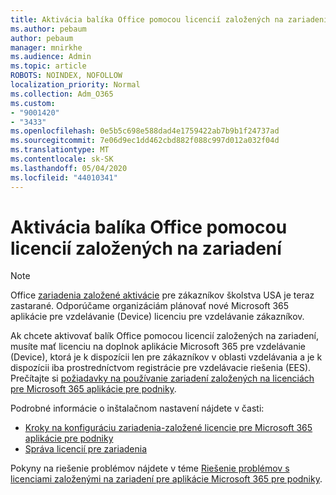 ```yaml
---
title: Aktivácia balíka Office pomocou licencií založených na zariadení
ms.author: pebaum
author: pebaum
manager: mnirkhe
ms.audience: Admin
ms.topic: article
ROBOTS: NOINDEX, NOFOLLOW
localization_priority: Normal
ms.collection: Adm_O365
ms.custom:
- "9001420"
- "3433"
ms.openlocfilehash: 0e5b5c698e588dad4e1759422ab7b9b1f24737ad
ms.sourcegitcommit: 7e06d9ec1dd462cbd882f088c997d012a032f04d
ms.translationtype: MT
ms.contentlocale: sk-SK
ms.lasthandoff: 05/04/2020
ms.locfileid: "44010341"
---
```

# <a name="activating-office-using-device-based-licensing"></a>Aktivácia balíka Office pomocou licencií založených na zariadení

> [!NOTE]
> Office [zariadenia založené aktivácie](https://aka.ms/officedba) pre zákazníkov školstva USA je teraz zastarané. Odporúčame organizáciám plánovať nové Microsoft 365 aplikácie pre vzdelávanie (Device) licenciu pre vzdelávanie zákazníkov.

Ak chcete aktivovať balík Office pomocou licencií založených na zariadení, musíte mať licenciu na doplnok aplikácie Microsoft 365 pre vzdelávanie (Device), ktorá je k dispozícii len pre zákazníkov v oblasti vzdelávania a je k dispozícii iba prostredníctvom registrácie pre vzdelávacie riešenia (EES). Prečítajte si [požiadavky na používanie zariadení založených na licenciách pre Microsoft 365 aplikácie pre podniky](https://docs.microsoft.com/deployoffice/device-based-licensing#requirements-for-using-device-based-licensing-for-microsoft-365-apps-for-enterprise).


Podrobné informácie o inštalačnom nastavení nájdete v časti:

- [Kroky na konfiguráciu zariadenia-založené licencie pre Microsoft 365 aplikácie pre podniky](https://docs.microsoft.com/deployoffice/device-based-licensing#steps-to-configure-device-based-licensing-for-microsoft-365-apps-for-enterprise)
- [Správa licencií pre zariadenia](https://docs.microsoft.com/Office365/Admin/misc/manage-licenses-for-devices)

Pokyny na riešenie problémov nájdete v téme [Riešenie problémov s licenciami založenými na zariadení pre aplikácie Microsoft 365 pre podniky](https://docs.microsoft.com/deployoffice/device-based-licensing#troubleshoot-device-based-licensing-for-microsoft-365-apps-for-enterprise).
